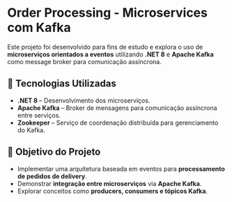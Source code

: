 # **Order Processing - Microservices com Kafka**   

Este projeto foi desenvolvido para fins de estudo e explora o uso de **microserviços orientados a eventos** utilizando **.NET 8** e **Apache Kafka** como message broker para comunicação assíncrona.  

## **📌 Tecnologias Utilizadas**  

- **.NET 8** – Desenvolvimento dos microserviços.  
- **Apache Kafka** – Broker de mensagens para comunicação assíncrona entre serviços.  
- **Zookeeper** – Serviço de coordenação distribuída para gerenciamento do Kafka.  

## **📖 Objetivo do Projeto**  

- Implementar uma arquitetura baseada em eventos para **processamento de pedidos de delivery**.  
- Demonstrar **integração entre microserviços** via **Apache Kafka**.  
- Explorar conceitos como **producers, consumers e tópicos Kafka**.  